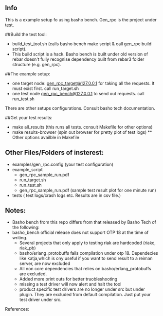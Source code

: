 ## Info
This is a example setup fo using basho bench.
Gen_rpc is the project under test.

##Build the test tool:
* build_test_tool.sh (calls basho bench make script & call gen_rpc build script).
* This build script is a hack. Basho bench is built under old version of rebar doesn't fully recognise dependency built from rebar3 folder structure (e.g. gen_rpc).

##The example setup:
* one target node: gen_rpc_target@127.0.0.1 for taking all the requests. It must exist first.
call run_target.sh 
* one test node gen_rpc_bench@127.0.0.1 to send out requests.
call run_test.sh 

There are other setups configurations. Consult basho tech documentation.

##Get your test results:
* make all_results  (this runs all tests. consult Makefile for other options)
* make results-browser  (spin out browser for pretty plot of test logs)
** Other options availble in Makefile

## Other Files/Folders of insterest:
* examples/gen_rpc.config (your test configuration)
* example_script
  - gen_rpc_sample_run.pdf
  - run_target.sh
  - run_test.sh
  - gen_rpc_sample_run.pdf (sample test result plot for one minute run)
* tests ( test logs/crash logs etc. Results are in csv file.)

## Notes:
* Basho bench from this repo differs from that released by Basho Tech of the following:
* basho_bench official release does not support OTP 18 at the time of writing.
  - Several projects that only apply to testing riak are hardcoded (riakc, riak_pb)
  - basho/erlang_protobuffs fails compilation under otp 18. 
    Dependecies like katja,which is ony useful if you want to send result to a reiman server, are now excluded
  - All non core dependencies that relies on basho/erlang_protobuffs are excluded.
  - Added more print outs for better truobleshooting
  - missing a test driver will now alert and halt the tool 
  - product specific test drivers are no longer under src but under plugin.
    They are excluded from default compilation. Just put your test driver under src.



References:
